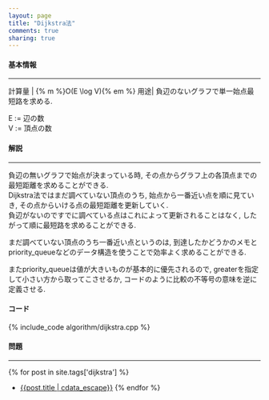 ```yaml
---
layout: page
title: "Dijkstra法"
comments: true
sharing: true
---
```

  
#### 基本情報
  
***

計算量 | {% m %}O(E \log V){% em %}
用途| 負辺のないグラフで単一始点最短路を求める.
  
E := 辺の数  
V := 頂点の数  

#### 解説

***

負辺の無いグラフで始点が決まっている時, その点からグラフ上の各頂点までの最短距離を求めることができる.  
Dijkstra法ではまだ調べていない頂点のうち, 始点から一番近い点を順に見ていき, その点からいける点の最短距離を更新していく.  
負辺がないのですでに調べている点はこれによって更新されることはなく, したがって順に最短路を求めることができる.  
  
まだ調べていない頂点のうち一番近い点というのは, 到達したかどうかのメモとpriority_queueなどのデータ構造を使うことで効率よく求めることができる.  
  
またpriority_queueは値が大きいものが基本的に優先されるので, greaterを指定して小さい方から取ってこさせるか, コードのように比較の不等号の意味を逆に定義させる.  

#### コード

{% include_code algorithm/dijkstra.cpp %}


#### 問題

***  

{% for post in site.tags['dijkstra'] %}
* [{{post.title | cdata_escape}}]({{post.url}})
{% endfor %}
